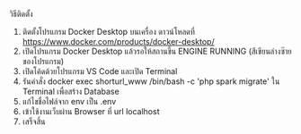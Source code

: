 วิธีติดตั้ง

1. ติดตั้งโปรแกรม Docker Desktop บนเครื่อง ดาวน์โหลดที่ https://www.docker.com/products/docker-desktop/
2. เปิดโปรแกรม Docker Desktop แล้วรอให้สถานขึ้น ENGINE RUNNING (สีเขียนล่างซ๊ายของโปรแกรม)
3. เปิดโค้ดด้วยโปรแกรม VS Code และเปิด Terminal
4. รันคำสั่ง docker exec shorturl_www /bin/bash -c 'php spark migrate' ใน Terminal เพื่อสร้าง Database 
5. แก้ไขชื่อไฟล์จาก env เป็น .env
6. เข้าใช้งานเว็บผ่าน Browser ที่ url localhost
7. เสร็จสิ้น
